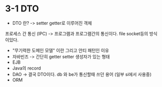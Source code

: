 # 3-1 DTO

* DTO 란? -> setter getter로 이루어진 객체

프로세스 간 통신 (IPC) -> 프로그램과 프로그램간의 통신이다. file socket등의 방식이있다.



* "무기력한 도메인 모델" 이란 그리고 안티 패턴인 이유
* 자바빈즈 -> 간단히 getter setter 생성자가 있는 형태
* EJB
* Java의 record
* DAO -> 결국 DTO이다. db 와 be가 통신할때 쓰던 용어 (일부 si에서 사용중)
* ORM
